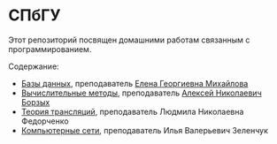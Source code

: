 СПбГУ
=====

Этот репозиторий посвящен домашними работам связанным с программированием.

Содержание:
- [Базы данных](https://github.com/Victor-Y-Fadeev/Learning/tree/master/sql), преподаватель [Елена Георгиевна Михайлова](https://sites.google.com/site/egmichailova/)
- [Вычислительные методы](https://github.com/Victor-Y-Fadeev/Learning/tree/master/matlab), преподаватель [Алексей Николаевич Борзых](http://borz.ru/)
- [Теория трансляций](https://github.com/Victor-Y-Fadeev/Learning/tree/master/cSharp), преподаватель Людмила Николаевна Федорченко
- [Компьютерные сети](https://github.com/Victor-Y-Fadeev/Learning/tree/master/irc), преподаватель Илья Валерьевич Зеленчук
